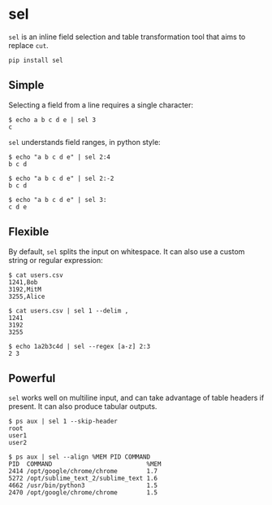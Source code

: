 # sel

`sel` is an inline field selection and table transformation tool
that aims to replace `cut`.

    pip install sel

## Simple

Selecting a field from a line requires a single character:

    $ echo a b c d e | sel 3
    c


`sel` understands field ranges, in python style:

    $ echo "a b c d e" | sel 2:4
    b c d

    $ echo "a b c d e" | sel 2:-2
    b c d

    $ echo "a b c d e" | sel 3:
    c d e


## Flexible

By default, `sel` splits the input on whitespace. It can also
use a custom string or regular expression:

    $ cat users.csv
    1241,Bob
    3192,MitM
    3255,Alice

    $ cat users.csv | sel 1 --delim ,
    1241
    3192
    3255
    
    $ echo 1a2b3c4d | sel --regex [a-z] 2:3
    2 3


## Powerful

`sel` works well on multiline input, and can take advantage
of table headers if present. It can also produce tabular outputs.

    $ ps aux | sel 1 --skip-header
    root
    user1
    user2

    $ ps aux | sel --align %MEM PID COMMAND 
    PID  COMMAND                          %MEM
    2414 /opt/google/chrome/chrome        1.7 
    5272 /opt/sublime_text_2/sublime_text 1.6 
    4662 /usr/bin/python3                 1.5 
    2470 /opt/google/chrome/chrome        1.5 
